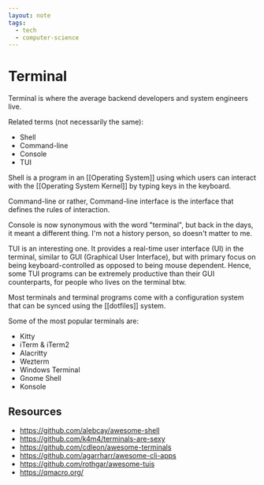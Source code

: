 ```yaml
---
layout: note
tags:
  - tech
  - computer-science
---
```


# Terminal

Terminal is where the average backend developers and system engineers live.

Related terms (not necessarily the same):

- Shell
- Command-line
- Console
- TUI

Shell is a program in an [[Operating System]] using which users can interact with the [[Operating System Kernel]] by typing keys in the keyboard.

Command-line or rather, Command-line interface is the interface that defines the rules of interaction.

Console is now synonymous with the word "terminal", but back in the days, it meant a different thing. I'm not a history person, so doesn't matter to me.

TUI is an interesting one. It provides a real-time user interface (UI) in the terminal, similar to GUI (Graphical User Interface), but with primary focus on being keyboard-controlled as opposed to being mouse dependent. Hence, some TUI programs can be extremely productive than their GUI counterparts, for people who lives on the terminal btw.

Most terminals and terminal programs come with a configuration system that can be synced using the [[dotfiles]] system.

Some of the most popular terminals are:

- Kitty
- iTerm & iTerm2
- Alacritty
- Wezterm
- Windows Terminal
- Gnome Shell
- Konsole

## Resources

- https://github.com/alebcay/awesome-shell
- https://github.com/k4m4/terminals-are-sexy
- https://github.com/cdleon/awesome-terminals
- https://github.com/agarrharr/awesome-cli-apps
- https://github.com/rothgar/awesome-tuis
- https://qmacro.org/

